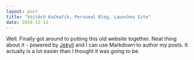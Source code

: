 ```yaml
---
layout: post
title: "Vojtěch Kačmařík, Personal Blog, Launches Site"
date: 2019-12-11
---
```


Well. Finally got around to putting this old website together. Neat thing about it - powered by [Jekyll](http://jekyllrb.com) and I can use Markdown to author my posts. It actually is a lot easier than I thought it was going to be.
